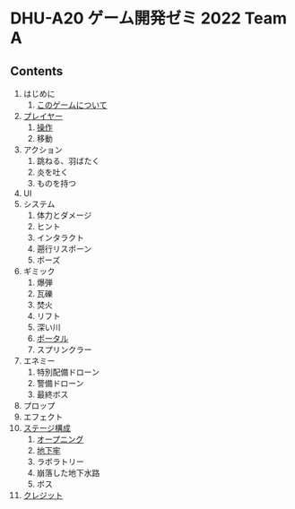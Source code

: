 # DHU-A20 ゲーム開発ゼミ 2022 Team A


## Contents

1. はじめに
    1. [このゲームについて](aboutGame.md)
1. [プレイヤー](player.md)
    1. [操作](player/manipulation.md)
    1. 移動
1. アクション
    1. 跳ねる、羽ばたく
    1. 炎を吐く
    1. ものを持つ
1. UI
1. システム
    1. 体力とダメージ
    1. ヒント
    1. インタラクト
    1. 遡行リスポーン
    1. ポーズ
1. ギミック
    1. 爆弾
    1. 瓦礫
    1. 焚火
    1. リフト
    1. 深い川
    1. [ポータル](gimmicks/portal.md)
    1. スプリンクラー
1. エネミー
    1. 特別配備ドローン
    1. 警備ドローン
    1. 最終ボス
1. プロップ
1. エフェクト
1. [ステージ構成](stages.md)
    1. [オープニング](stages/opening.md)
    1. [地下牢](stages/gaolStage.md)
    1. ラボラトリー
    1. 崩落した地下水路
    1. ボス
1. [クレジット](credit.md)
